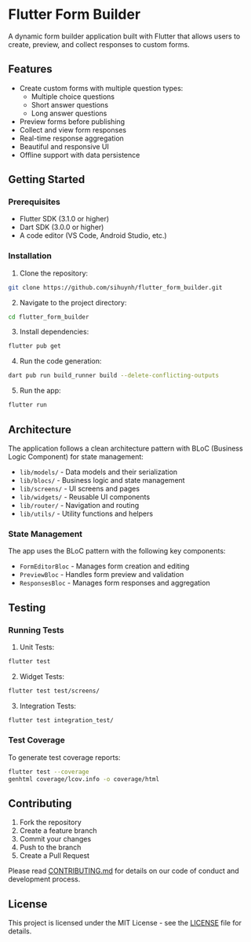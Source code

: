 # Flutter Form Builder

A dynamic form builder application built with Flutter that allows users to create, preview, and collect responses to custom forms.

## Features

- Create custom forms with multiple question types:
  - Multiple choice questions
  - Short answer questions
  - Long answer questions
- Preview forms before publishing
- Collect and view form responses
- Real-time response aggregation
- Beautiful and responsive UI
- Offline support with data persistence

## Getting Started

### Prerequisites

- Flutter SDK (3.1.0 or higher)
- Dart SDK (3.0.0 or higher)
- A code editor (VS Code, Android Studio, etc.)

### Installation

1. Clone the repository:
```bash
git clone https://github.com/sihuynh/flutter_form_builder.git
```

2. Navigate to the project directory:
```bash
cd flutter_form_builder
```

3. Install dependencies:
```bash
flutter pub get
```

4. Run the code generation:
```bash
dart pub run build_runner build --delete-conflicting-outputs
```

5. Run the app:
```bash
flutter run
```

## Architecture

The application follows a clean architecture pattern with BLoC (Business Logic Component) for state management:

- `lib/models/` - Data models and their serialization
- `lib/blocs/` - Business logic and state management
- `lib/screens/` - UI screens and pages
- `lib/widgets/` - Reusable UI components
- `lib/router/` - Navigation and routing
- `lib/utils/` - Utility functions and helpers

### State Management

The app uses the BLoC pattern with the following key components:

- `FormEditorBloc` - Manages form creation and editing
- `PreviewBloc` - Handles form preview and validation
- `ResponsesBloc` - Manages form responses and aggregation

## Testing

### Running Tests

1. Unit Tests:
```bash
flutter test
```

2. Widget Tests:
```bash
flutter test test/screens/
```

3. Integration Tests:
```bash
flutter test integration_test/
```

### Test Coverage

To generate test coverage reports:
```bash
flutter test --coverage
genhtml coverage/lcov.info -o coverage/html
```

## Contributing

1. Fork the repository
2. Create a feature branch
3. Commit your changes
4. Push to the branch
5. Create a Pull Request

Please read [CONTRIBUTING.md](CONTRIBUTING.md) for details on our code of conduct and development process.

## License

This project is licensed under the MIT License - see the [LICENSE](LICENSE) file for details. 